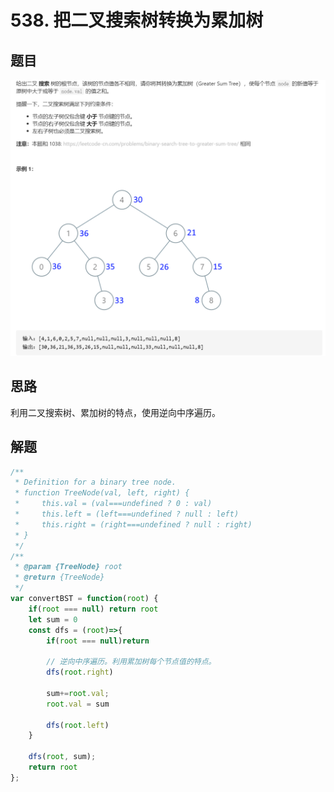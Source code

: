 # 538. 把二叉搜索树转换为累加树

## 题目

![image-20210126093647781](./img/image-20210126093647781.png)

## 思路

利用二叉搜索树、累加树的特点，使用逆向中序遍历。



## 解题

```javascript
/**
 * Definition for a binary tree node.
 * function TreeNode(val, left, right) {
 *     this.val = (val===undefined ? 0 : val)
 *     this.left = (left===undefined ? null : left)
 *     this.right = (right===undefined ? null : right)
 * }
 */
/**
 * @param {TreeNode} root
 * @return {TreeNode}
 */
var convertBST = function(root) {
    if(root === null) return root
    let sum = 0
    const dfs = (root)=>{
        if(root === null)return

        // 逆向中序遍历。利用累加树每个节点值的特点。
        dfs(root.right)

        sum+=root.val;
        root.val = sum

        dfs(root.left)
    }

    dfs(root, sum);
    return root
};
```




